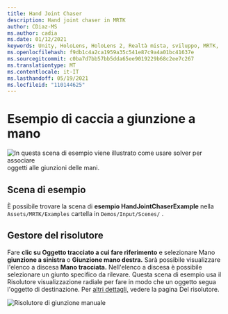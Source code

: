 ```yaml
---
title: Hand Joint Chaser
description: Hand joint chaser in MRTK
author: CDiaz-MS
ms.author: cadia
ms.date: 01/12/2021
keywords: Unity, HoloLens, HoloLens 2, Realtà mista, sviluppo, MRTK,
ms.openlocfilehash: f9db1c4a2ca1959a35c541e87c9a4a01bc41637e
ms.sourcegitcommit: c0ba7d7bb57bb5dda65ee9019229b68c2ee7c267
ms.translationtype: MT
ms.contentlocale: it-IT
ms.lasthandoff: 05/19/2021
ms.locfileid: "110144625"
---
```

# <a name="hand-joint-chaser-example"></a>Esempio di caccia a giunzione a mano

![In questa scena di esempio viene illustrato come usare solver per associare ](../images/hand-joint-chaser/MRTK_HandJointChaser_Main.jpg) oggetti alle giunzioni delle mani.

## <a name="example-scene"></a>Scena di esempio

È possibile trovare la scena di **esempio HandJointChaserExample** nella `Assets/MRTK/Examples` cartella in `Demos/Input/Scenes/` .

## <a name="solver-handler"></a>Gestore del risolutore

Fare **clic su Oggetto tracciato a cui fare riferimento** e selezionare Mano **giunzione a sinistra** o **Giunzione mano destra.** Sarà possibile visualizzare l'elenco a discesa **Mano tracciata.** Nell'elenco a discesa è possibile selezionare un giunto specifico da rilevare. Questa scena di esempio usa il Risolutore visualizzazione radiale per fare in modo che un oggetto segua l'oggetto di destinazione. Per [altri dettagli,](../ux-building-blocks/solvers/solver.md) vedere la pagina Del risolutore.

![Risolutore di giunzione manuale](../images/hand-joint-chaser/MRTK_Solver_HandJoint.jpg)
